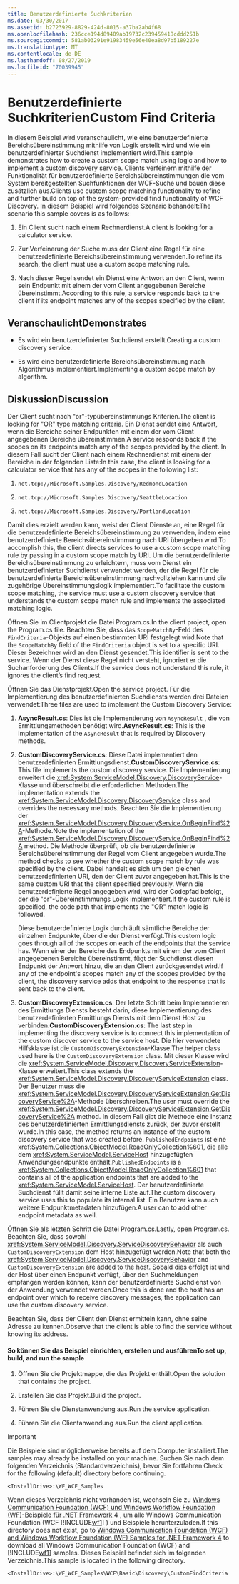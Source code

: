 ```yaml
---
title: Benutzerdefinierte Suchkriterien
ms.date: 03/30/2017
ms.assetid: b2723929-8829-424d-8015-a37ba2ab4f68
ms.openlocfilehash: 236cce194d89409ab19732c239459418cddd251b
ms.sourcegitcommit: 581ab03291e91983459e56e40ea8d97b5189227e
ms.translationtype: MT
ms.contentlocale: de-DE
ms.lasthandoff: 08/27/2019
ms.locfileid: "70039945"
---
```

# <a name="custom-find-criteria"></a><span data-ttu-id="f3709-102">Benutzerdefinierte Suchkriterien</span><span class="sxs-lookup"><span data-stu-id="f3709-102">Custom Find Criteria</span></span>
<span data-ttu-id="f3709-103">In diesem Beispiel wird veranschaulicht, wie eine benutzerdefinierte Bereichsübereinstimmung mithilfe von Logik erstellt wird und wie ein benutzerdefinierter Suchdienst implementiert wird.</span><span class="sxs-lookup"><span data-stu-id="f3709-103">This sample demonstrates how to create a custom scope match using logic and how to implement a custom discovery service.</span></span> <span data-ttu-id="f3709-104">Clients verfeinern mithilfe der Funktionalität für benutzerdefinierte Bereichsübereinstimmungen die vom System bereitgestellten Suchfunktionen der WCF-Suche und bauen diese zusätzlich aus.</span><span class="sxs-lookup"><span data-stu-id="f3709-104">Clients use custom scope matching functionality to refine and further build on top of the system-provided find functionality of WCF Discovery.</span></span> <span data-ttu-id="f3709-105">In diesem Beispiel wird folgendes Szenario behandelt:</span><span class="sxs-lookup"><span data-stu-id="f3709-105">The scenario this sample covers is as follows:</span></span>  
  
1. <span data-ttu-id="f3709-106">Ein Client sucht nach einem Rechnerdienst.</span><span class="sxs-lookup"><span data-stu-id="f3709-106">A client is looking for a calculator service.</span></span>  
  
2. <span data-ttu-id="f3709-107">Zur Verfeinerung der Suche muss der Client eine Regel für eine benutzerdefinierte Bereichsübereinstimmung verwenden.</span><span class="sxs-lookup"><span data-stu-id="f3709-107">To refine its search, the client must use a custom scope matching rule.</span></span>  
  
3. <span data-ttu-id="f3709-108">Nach dieser Regel sendet ein Dienst eine Antwort an den Client, wenn sein Endpunkt mit einem der vom Client angegebenen Bereiche übereinstimmt.</span><span class="sxs-lookup"><span data-stu-id="f3709-108">According to this rule, a service responds back to the client if its endpoint matches any of the scopes specified by the client.</span></span>  
  
## <a name="demonstrates"></a><span data-ttu-id="f3709-109">Veranschaulicht</span><span class="sxs-lookup"><span data-stu-id="f3709-109">Demonstrates</span></span>  
  
- <span data-ttu-id="f3709-110">Es wird ein benutzerdefinierter Suchdienst erstellt.</span><span class="sxs-lookup"><span data-stu-id="f3709-110">Creating a custom discovery service.</span></span>  
  
- <span data-ttu-id="f3709-111">Es wird eine benutzerdefinierte Bereichsübereinstimmung nach Algorithmus implementiert.</span><span class="sxs-lookup"><span data-stu-id="f3709-111">Implementing a custom scope match by algorithm.</span></span>  
  
## <a name="discussion"></a><span data-ttu-id="f3709-112">Diskussion</span><span class="sxs-lookup"><span data-stu-id="f3709-112">Discussion</span></span>  
 <span data-ttu-id="f3709-113">Der Client sucht nach "or"-typübereinstimmungs Kriterien.</span><span class="sxs-lookup"><span data-stu-id="f3709-113">The client is looking for "OR" type matching criteria.</span></span> <span data-ttu-id="f3709-114">Ein Dienst sendet eine Antwort, wenn die Bereiche seiner Endpunkten mit einem der vom Client angegebenen Bereiche übereinstimmen.</span><span class="sxs-lookup"><span data-stu-id="f3709-114">A service responds back if the scopes on its endpoints match any of the scopes provided by the client.</span></span> <span data-ttu-id="f3709-115">In diesem Fall sucht der Client nach einem Rechnerdienst mit einem der Bereiche in der folgenden Liste:</span><span class="sxs-lookup"><span data-stu-id="f3709-115">In this case, the client is looking for a calculator service that has any of the scopes in the following list:</span></span>  
  
1. `net.tcp://Microsoft.Samples.Discovery/RedmondLocation`  
  
2. `net.tcp://Microsoft.Samples.Discovery/SeattleLocation`  
  
3. `net.tcp://Microsoft.Samples.Discovery/PortlandLocation`  
  
 <span data-ttu-id="f3709-116">Damit dies erzielt werden kann, weist der Client Dienste an, eine Regel für die benutzerdefinierte Bereichsübereinstimmung zu verwenden, indem eine benutzerdefinierte Bereichsübereinstimmung nach URI übergeben wird.</span><span class="sxs-lookup"><span data-stu-id="f3709-116">To accomplish this, the client directs services to use a custom scope matching rule by passing in a custom scope match by URI.</span></span> <span data-ttu-id="f3709-117">Um die benutzerdefinierte Bereichsübereinstimmung zu erleichtern, muss vom Dienst ein benutzerdefinierter Suchdienst verwendet werden, der die Regel für die benutzerdefinierte Bereichsübereinstimmung nachvollziehen kann und die zugehörige Übereinstimmungslogik implementiert.</span><span class="sxs-lookup"><span data-stu-id="f3709-117">To facilitate the custom scope matching, the service must use a custom discovery service that understands the custom scope match rule and implements the associated matching logic.</span></span>  
  
 <span data-ttu-id="f3709-118">Öffnen Sie im Clientprojekt die Datei Program.cs.</span><span class="sxs-lookup"><span data-stu-id="f3709-118">In the client project, open the Program.cs file.</span></span> <span data-ttu-id="f3709-119">Beachten Sie, dass das `ScopeMatchBy`-Feld des `FindCriteria`-Objekts auf einen bestimmten URI festgelegt wird.</span><span class="sxs-lookup"><span data-stu-id="f3709-119">Note that the `ScopeMatchBy` field of the `FindCriteria` object is set to a specific URI.</span></span> <span data-ttu-id="f3709-120">Dieser Bezeichner wird an den Dienst gesendet.</span><span class="sxs-lookup"><span data-stu-id="f3709-120">This identifier is sent to the service.</span></span> <span data-ttu-id="f3709-121">Wenn der Dienst diese Regel nicht versteht, ignoriert er die Suchanforderung des Clients.</span><span class="sxs-lookup"><span data-stu-id="f3709-121">If the service does not understand this rule, it ignores the client’s find request.</span></span>  
  
 <span data-ttu-id="f3709-122">Öffnen Sie das Dienstprojekt.</span><span class="sxs-lookup"><span data-stu-id="f3709-122">Open the service project.</span></span> <span data-ttu-id="f3709-123">Für die Implementierung des benutzerdefinierten Suchdiensts werden drei Dateien verwendet:</span><span class="sxs-lookup"><span data-stu-id="f3709-123">Three files are used to implement the Custom Discovery Service:</span></span>  
  
1. <span data-ttu-id="f3709-124">**AsyncResult.cs**: Dies ist die Implementierung von `AsyncResult` , die von Ermittlungsmethoden benötigt wird.</span><span class="sxs-lookup"><span data-stu-id="f3709-124">**AsyncResult.cs**: This is the implementation of the `AsyncResult` that is required by Discovery methods.</span></span>  
  
2. <span data-ttu-id="f3709-125">**CustomDiscoveryService.cs**: Diese Datei implementiert den benutzerdefinierten Ermittlungsdienst.</span><span class="sxs-lookup"><span data-stu-id="f3709-125">**CustomDiscoveryService.cs**: This file implements the custom discovery service.</span></span> <span data-ttu-id="f3709-126">Die Implementierung erweitert die <xref:System.ServiceModel.Discovery.DiscoveryService>-Klasse und überschreibt die erforderlichen Methoden.</span><span class="sxs-lookup"><span data-stu-id="f3709-126">The implementation extends the <xref:System.ServiceModel.Discovery.DiscoveryService> class and overrides the necessary methods.</span></span> <span data-ttu-id="f3709-127">Beachten Sie die Implementierung der <xref:System.ServiceModel.Discovery.DiscoveryService.OnBeginFind%2A>-Methode.</span><span class="sxs-lookup"><span data-stu-id="f3709-127">Note the implementation of the <xref:System.ServiceModel.Discovery.DiscoveryService.OnBeginFind%2A> method.</span></span> <span data-ttu-id="f3709-128">Die Methode überprüft, ob die benutzerdefinierte Bereichsübereinstimmung der Regel vom Client angegeben wurde.</span><span class="sxs-lookup"><span data-stu-id="f3709-128">The method checks to see whether the custom scope match by rule was specified by the client.</span></span> <span data-ttu-id="f3709-129">Dabei handelt es sich um den gleichen benutzerdefinierten URI, den der Client zuvor angegeben hat.</span><span class="sxs-lookup"><span data-stu-id="f3709-129">This is the same custom URI that the client specified previously.</span></span> <span data-ttu-id="f3709-130">Wenn die benutzerdefinierte Regel angegeben wird, wird der Codepfad befolgt, der die "or"-Übereinstimmungs Logik implementiert.</span><span class="sxs-lookup"><span data-stu-id="f3709-130">If the custom rule is specified, the code path that implements the "OR" match logic is followed.</span></span>  
  
     <span data-ttu-id="f3709-131">Diese benutzerdefinierte Logik durchläuft sämtliche Bereiche der einzelnen Endpunkte, über die der Dienst verfügt.</span><span class="sxs-lookup"><span data-stu-id="f3709-131">This custom logic goes through all of the scopes on each of the endpoints that the service has.</span></span> <span data-ttu-id="f3709-132">Wenn einer der Bereiche des Endpunkts mit einem der vom Client angegebenen Bereiche übereinstimmt, fügt der Suchdienst diesen Endpunkt der Antwort hinzu, die an den Client zurückgesendet wird.</span><span class="sxs-lookup"><span data-stu-id="f3709-132">If any of the endpoint's scopes match any of the scopes provided by the client, the discovery service adds that endpoint to the response that is sent back to the client.</span></span>  
  
3. <span data-ttu-id="f3709-133">**CustomDiscoveryExtension.cs**: Der letzte Schritt beim Implementieren des Ermittlungs Diensts besteht darin, diese Implementierung des benutzerdefinierten Ermittlungs Diensts mit dem Dienst Host zu verbinden.</span><span class="sxs-lookup"><span data-stu-id="f3709-133">**CustomDiscoveryExtension.cs**: The last step in implementing the discovery service is to connect this implementation of the custom discover service to the service host.</span></span> <span data-ttu-id="f3709-134">Die hier verwendete Hilfsklasse ist die `CustomDiscoveryExtension`-Klasse.</span><span class="sxs-lookup"><span data-stu-id="f3709-134">The helper class used here is the `CustomDiscoveryExtension` class.</span></span> <span data-ttu-id="f3709-135">Mit dieser Klasse wird die <xref:System.ServiceModel.Discovery.DiscoveryServiceExtension>-Klasse erweitert.</span><span class="sxs-lookup"><span data-stu-id="f3709-135">This class extends the <xref:System.ServiceModel.Discovery.DiscoveryServiceExtension> class.</span></span> <span data-ttu-id="f3709-136">Der Benutzer muss die <xref:System.ServiceModel.Discovery.DiscoveryServiceExtension.GetDiscoveryService%2A>-Methode überschreiben.</span><span class="sxs-lookup"><span data-stu-id="f3709-136">The user must override the <xref:System.ServiceModel.Discovery.DiscoveryServiceExtension.GetDiscoveryService%2A> method.</span></span> <span data-ttu-id="f3709-137">In diesem Fall gibt die Methode eine Instanz des benutzerdefinierten Ermittlungsdiensts zurück, der zuvor erstellt wurde.</span><span class="sxs-lookup"><span data-stu-id="f3709-137">In this case, the method returns an instance of the custom discovery service that was created before.</span></span> <span data-ttu-id="f3709-138">`PublishedEndpoints` ist eine <xref:System.Collections.ObjectModel.ReadOnlyCollection%601>, die alle dem <xref:System.ServiceModel.ServiceHost> hinzugefügten Anwendungsendpunkte enthält.</span><span class="sxs-lookup"><span data-stu-id="f3709-138">`PublishedEndpoints` is a <xref:System.Collections.ObjectModel.ReadOnlyCollection%601> that contains all of the application endpoints that are added to the <xref:System.ServiceModel.ServiceHost>.</span></span> <span data-ttu-id="f3709-139">Der benutzerdefinierte Suchdienst füllt damit seine interne Liste auf.</span><span class="sxs-lookup"><span data-stu-id="f3709-139">The custom discovery service uses this to populate its internal list.</span></span> <span data-ttu-id="f3709-140">Ein Benutzer kann auch weitere Endpunktmetadaten hinzufügen.</span><span class="sxs-lookup"><span data-stu-id="f3709-140">A user can to add other endpoint metadata as well.</span></span>  
  
 <span data-ttu-id="f3709-141">Öffnen Sie als letzten Schritt die Datei Program.cs.</span><span class="sxs-lookup"><span data-stu-id="f3709-141">Lastly, open Program.cs.</span></span> <span data-ttu-id="f3709-142">Beachten Sie, dass sowohl <xref:System.ServiceModel.Discovery.ServiceDiscoveryBehavior> als auch `CustomDiscoveryExtension` dem Host hinzugefügt werden.</span><span class="sxs-lookup"><span data-stu-id="f3709-142">Note that both the <xref:System.ServiceModel.Discovery.ServiceDiscoveryBehavior> and `CustomDiscoveryExtension` are added to the host.</span></span> <span data-ttu-id="f3709-143">Sobald dies erfolgt ist und der Host über einen Endpunkt verfügt, über den Suchmeldungen empfangen werden können, kann der benutzerdefinierte Suchdienst von der Anwendung verwendet werden.</span><span class="sxs-lookup"><span data-stu-id="f3709-143">Once this is done and the host has an endpoint over which to receive discovery messages, the application can use the custom discovery service.</span></span>  
  
 <span data-ttu-id="f3709-144">Beachten Sie, dass der Client den Dienst ermitteln kann, ohne seine Adresse zu kennen.</span><span class="sxs-lookup"><span data-stu-id="f3709-144">Observe that the client is able to find the service without knowing its address.</span></span>  
  
#### <a name="to-set-up-build-and-run-the-sample"></a><span data-ttu-id="f3709-145">So können Sie das Beispiel einrichten, erstellen und ausführen</span><span class="sxs-lookup"><span data-stu-id="f3709-145">To set up, build, and run the sample</span></span>  
  
1. <span data-ttu-id="f3709-146">Öffnen Sie die Projektmappe, die das Projekt enthält.</span><span class="sxs-lookup"><span data-stu-id="f3709-146">Open the solution that contains the project.</span></span>  
  
2. <span data-ttu-id="f3709-147">Erstellen Sie das Projekt.</span><span class="sxs-lookup"><span data-stu-id="f3709-147">Build the project.</span></span>  
  
3. <span data-ttu-id="f3709-148">Führen Sie die Dienstanwendung aus.</span><span class="sxs-lookup"><span data-stu-id="f3709-148">Run the service application.</span></span>  
  
4. <span data-ttu-id="f3709-149">Führen Sie die Clientanwendung aus.</span><span class="sxs-lookup"><span data-stu-id="f3709-149">Run the client application.</span></span>  
  
> [!IMPORTANT]
> <span data-ttu-id="f3709-150">Die Beispiele sind möglicherweise bereits auf dem Computer installiert.</span><span class="sxs-lookup"><span data-stu-id="f3709-150">The samples may already be installed on your machine.</span></span> <span data-ttu-id="f3709-151">Suchen Sie nach dem folgenden Verzeichnis (Standardverzeichnis), bevor Sie fortfahren.</span><span class="sxs-lookup"><span data-stu-id="f3709-151">Check for the following (default) directory before continuing.</span></span>  
>   
> `<InstallDrive>:\WF_WCF_Samples`  
>   
> <span data-ttu-id="f3709-152">Wenn dieses Verzeichnis nicht vorhanden ist, wechseln Sie zu [Windows Communication Foundation (WCF) und Windows Workflow Foundation (WF)-Beispiele für .NET Framework 4](https://go.microsoft.com/fwlink/?LinkId=150780) , um alle Windows Communication Foundation (WCF [!INCLUDE[wf1](../../../../includes/wf1-md.md)] ) und Beispiele herunterzuladen.</span><span class="sxs-lookup"><span data-stu-id="f3709-152">If this directory does not exist, go to [Windows Communication Foundation (WCF) and Windows Workflow Foundation (WF) Samples for .NET Framework 4](https://go.microsoft.com/fwlink/?LinkId=150780) to download all Windows Communication Foundation (WCF) and [!INCLUDE[wf1](../../../../includes/wf1-md.md)] samples.</span></span> <span data-ttu-id="f3709-153">Dieses Beispiel befindet sich im folgenden Verzeichnis.</span><span class="sxs-lookup"><span data-stu-id="f3709-153">This sample is located in the following directory.</span></span>  
>   
> `<InstallDrive>:\WF_WCF_Samples\WCF\Basic\Discovery\CustomFindCriteria`
